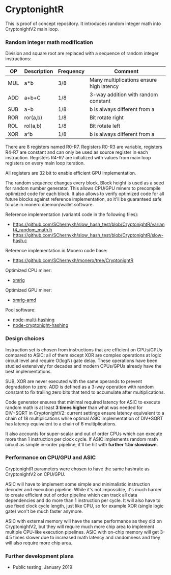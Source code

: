 # CryptonightR 

This is proof of concept repository. It introduces random integer math into CryptonightV2 main loop.

### Random integer math modification

Division and square root are replaced with a sequence of random integer instructions:

OP|Description|Frequency|Comment
--|-----------|---------|-------
MUL|a\*b|3/8|Many multiplications ensure high latency
ADD|a+b+C|1/8|3-way addition with random constant
SUB|a-b|1/8|b is always different from a
ROR|ror(a,b)|1/8|Bit rotate right
ROL|rol(a,b)|1/8|Bit rotate left
XOR|a^b|1/8|b is always different from a

There are 8 registers named R0-R7. Registers R0-R3 are variable, registers R4-R7 are constant and can only be used as source register in each instruction. Registers R4-R7 are initialized with values from main loop registers on every main loop iteration.

All registers are 32 bit to enable efficient GPU implementation.

The random sequence changes every block. Block height is used as a seed for random number generator. This allows CPU/GPU miners to precompile optimized code for each block. It also allows to verify optimized code for all future blocks against reference implementation, so it'll be guaranteed safe to use in monero daemon/wallet software.

Reference implementation (variant4 code in the following files):
- https://github.com/SChernykh/slow_hash_test/blob/CryptonightR/variant4_random_math.h
- https://github.com/SChernykh/slow_hash_test/blob/CryptonightR/slow-hash.c

Reference implementation in Monero code base:
- https://github.com/SChernykh/monero/tree/CryptonightR

Optimized CPU miner:
- [xmrig](https://github.com/SChernykh/xmrig/tree/CryptonightR)

Optimized GPU miner:
- [xmrig-amd](https://github.com/SChernykh/xmrig-amd/tree/CryptonightR)

Pool software:
- [node-multi-hashing](https://github.com/SChernykh/node-multi-hashing)
- [node-cryptonight-hashing](https://github.com/SChernykh/node-cryptonight-hashing/tree/CryptonightR)

### Design choices

Instruction set is chosen from instructions that are efficient on CPUs/GPUs compared to ASIC: all of them except XOR are complex operations at logic circuit level and require O(logN) gate delay. These operations have been studied extensively for decades and modern CPUs/GPUs already have the best implementations.

SUB, XOR are never executed with the same operands to prevent degradation to zero. ADD is defined as a 3-way operation with random constant to fix trailing zero bits that tend to accumulate after multiplications.

Code generator ensures that minimal required latency for ASIC to execute random math is at least **3 times higher** than what was needed for DIV+SQRT in CryptonightV2: current settings ensure latency equivalent to a chain of 18 multiplications while optimal ASIC implementation of DIV+SQRT has latency equivalent to a chain of 6 multiplications.

It also accounts for super-scalar and out of order CPUs which can execute more than 1 instruction per clock cycle. If ASIC implements random math circuit as simple in-order pipeline, it'll be hit with **further 1.5x slowdown**.

### Performance on CPU/GPU and ASIC

CryptonightR parameters were chosen to have the same hashrate as CryptonightV2 on CPU/GPU.

ASIC will have to implement some simple and minimalistic instruction decoder and execution pipeline. While it's not impossible, it's much harder to create efficient out of order pipeline which can track all data dependencies and do more than 1 instruction per cycle. It will also have to use fixed clock cycle length, just like CPU, so for example XOR (single logic gate) won't be much faster anymore.

ASIC with external memory will have the same performance as they did on CryptonightV2, but they will require much more chip area to implement multiple CPU-like execution pipelines.
ASIC with on-chip memory will get 3-4.5 times slower due to increased math latency and randomness and they will also require more chip area.

### Further development plans

- Public testing: January 2019
